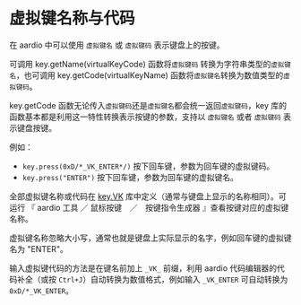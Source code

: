 # 虚拟键名称与代码

在 aardio 中可以使用 `虚拟键名` 或 `虚拟键码` 表示键盘上的按键。

可调用 key.getName(virtualKeyCode) 函数将`虚拟键码` 转换为字符串类型的`虚拟键名`，也可调用 key.getCode(virtualKeyName) 函数将`虚拟键名`转换为数值类型的`虚拟键码`。

key.getCode 函数无论传入`虚拟键码`还是`虚拟键名`都会统一返回`虚拟键码`，key 库的函数基本都是利用这一特性转换表示按键的参数，支持以 `虚拟键名` 或者 `虚拟键码` 表示键盘按键。

例如：

- `key.press(0xD/*_VK_ENTER*/)` 按下回车键，参数为回车键的虚拟键码。
- `key.press("ENTER")` 按下回车键，参数为回车键的虚拟键名。

全部虚拟键名称或代码在 [key.VK](../../../library-reference/key/VK.md) 库中定义（通常与键盘上显示的名称相同）。可运行 『 aardio 工具 ／ 鼠标按键　／　按键指令生成器 』查看按键对应的虚拟键名称。

虚拟键名称忽略大小写，通常也就是键盘上实际显示的名字，例如回车键的虚拟键名为 "ENTER"。

输入虚拟键代码的方法是在键名前加上 `_VK_` 前缀，利用 aardio 代码编辑器的代码补全（或按 `Ctrl+J`）自动转换为数值格式，例如输入 `_VK_ENTER` 可自动转换为 `0xD/*_VK_ENTER`。